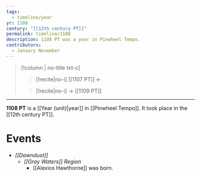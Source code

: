 ```yaml
---
tags:
  - timeline/year
yr: 1108
century: "[[12th century PT]]"
permalink: timeline/1108
description: 1108 PT was a year in Pinwheel Tempo.
contributors:
  - January November
---
```

>[!column | no-title txt-c]
>>[!recite|no-i] [[1107 PT]] ←
>
>> [!recite|no-i] → [[1109 PT]]

---
**1108 PT** is a [[Year (unit)|year]] in [[Pinwheel Tempo]]. It took place in the [[12th century PT]]. 

# Events
- *[[Dawndust]]*
    - *[[Gray Waters]] Region*
        - [[Alexios Hawthorne]] was born.